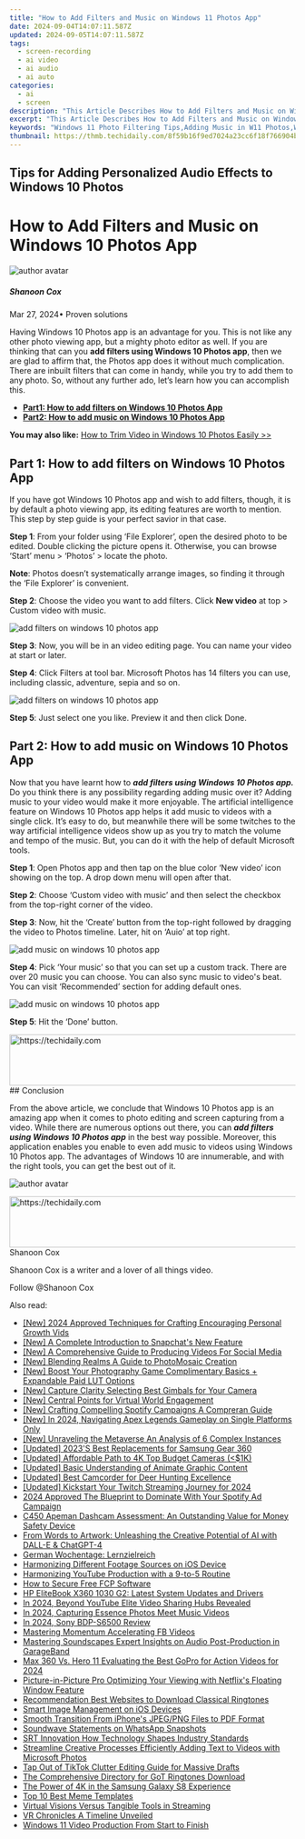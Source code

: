 ```yaml
---
title: "How to Add Filters and Music on Windows 11 Photos App"
date: 2024-09-04T14:07:11.587Z
updated: 2024-09-05T14:07:11.587Z
tags: 
  - screen-recording
  - ai video
  - ai audio
  - ai auto
categories: 
  - ai
  - screen
description: "This Article Describes How to Add Filters and Music on Windows 11 Photos App"
excerpt: "This Article Describes How to Add Filters and Music on Windows 11 Photos App"
keywords: "Windows 11 Photo Filtering Tips,Adding Music in W11 Photos,Windows 11 Photos Editing Guide,Windows 11 Photos App Filters,Enhance Photos on W11 App,Customize W11 Photo Music,Music Integration W11 Photos"
thumbnail: https://thmb.techidaily.com/8f59b16f9ed7024a23cc6f18f766904b6f418e4c5b8df6a84d93cf668a943550.jpg
---
```


## Tips for Adding Personalized Audio Effects to Windows 10 Photos

# How to Add Filters and Music on Windows 10 Photos App

![author avatar](https://images.wondershare.com/filmora/article-images/shannon-cox.jpg)

##### Shanoon Cox

 Mar 27, 2024• Proven solutions

Having Windows 10 Photos app is an advantage for you. This is not like any other photo viewing app, but a mighty photo editor as well. If you are thinking that can you **add filters using Windows 10 Photos app**, then we are glad to affirm that, the Photos app does it without much complication. There are inbuilt filters that can come in handy, while you try to add them to any photo. So, without any further ado, let’s learn how you can accomplish this.

* [**Part1: How to add filters on Windows 10 Photos App**](#part1)
* [**Part2: How to add music on Windows 10 Photos App**](#part2)

**You may also like:** [How to Trim Video in Windows 10 Photos Easily >>](https://tools.techidaily.com/wondershare/filmora/download/)

## Part 1: How to add filters on Windows 10 Photos App

If you have got Windows 10 Photos app and wish to add filters, though, it is by default a photo viewing app, its editing features are worth to mention. This step by step guide is your perfect savior in that case.

**Step 1**: From your folder using ‘File Explorer’, open the desired photo to be edited. Double clicking the picture opens it. Otherwise, you can browse ‘Start’ menu > ‘Photos’ > locate the photo.

**Note**: Photos doesn’t systematically arrange images, so finding it through the ‘File Explorer’ is convenient.

**Step 2**: Choose the video you want to add filters. Click **New video** at top > Custom video with music.

![ add filters on windows 10 photos app](https://images.wondershare.com/filmora/article-images/add-filters.jpg)

**Step 3**: Now, you will be in an video editing page. You can name your video at start or later.

**Step 4**: Click Filters at tool bar. Microsoft Photos has 14 filters you can use, including classic, adventure, sepia and so on.

![ add filters on windows 10 photos app](https://images.wondershare.com/filmora/article-images/edit-filters-microsoft-photos.jpg)

**Step 5**: Just select one you like. Preview it and then click Done.

## Part 2: How to add music on Windows 10 Photos App

Now that you have learnt how to **_add filters using Windows 10 Photos app._** Do you think there is any possibility regarding adding music over it? Adding music to your video would make it more enjoyable. The artificial intelligence feature on Windows 10 Photos app helps it add music to videos with a single click. It’s easy to do, but meanwhile there will be some twitches to the way artificial intelligence videos show up as you try to match the volume and tempo of the music. But, you can do it with the help of default Microsoft tools.

**Step 1**: Open Photos app and then tap on the blue color ‘New video’ icon showing on the top. A drop down menu will open after that.

**Step 2**: Choose ‘Custom video with music’ and then select the checkbox from the top-right corner of the video.

**Step 3**: Now, hit the ‘Create’ button from the top-right followed by dragging the video to Photos timeline. Later, hit on ‘Auio’ at top right.

![ add music on windows 10 photos app](https://images.wondershare.com/filmora/article-images/add-music-to-video-photos-app.jpg)

**Step 4**: Pick ‘Your music’ so that you can set up a custom track. There are over 20 music you can choose. You can also sync music to video's beat. You can visit ‘Recommended’ section for adding default ones.

![add music on windows 10 photos app](https://images.wondershare.com/filmora/article-images/choose-music-to-video-photos-app.jpg)

**Step 5**: Hit the ‘Done’ button.

<!-- affiliate ads begin -->
<a href="https://laganoo.pxf.io/c/5597632/1484909/16446" target="_top" id="1484909">
  <img src="//a.impactradius-go.com/display-ad/16446-1484909" border="0" alt="https://techidaily.com" width="728" height="90"/>
</a>
<img height="0" width="0" src="https://laganoo.pxf.io/i/5597632/1484909/16446" style="position:absolute;visibility:hidden;" border="0" />
<!-- affiliate ads end -->
## Conclusion

From the above article, we conclude that Windows 10 Photos app is an amazing app when it comes to photo editing and screen capturing from a video. While there are numerous options out there, you can **_add filters using Windows 10 Photos app_** in the best way possible. Moreover, this application enables you enable to even add music to videos using Windows 10 Photos app. The advantages of Windows 10 are innumerable, and with the right tools, you can get the best out of it.

![author avatar](https://images.wondershare.com/filmora/article-images/shannon-cox.jpg)

<!-- affiliate ads begin -->
<a href="https://appsumo.8odi.net/c/5597632/2132162/7443" target="_top" id="2132162">
  <img src="//a.impactradius-go.com/display-ad/7443-2132162" border="0" alt="https://techidaily.com" width="728" height="90"/>
</a>
<img height="0" width="0" src="https://appsumo.8odi.net/i/5597632/2132162/7443" style="position:absolute;visibility:hidden;" border="0" />
<!-- affiliate ads end -->
Shanoon Cox

Shanoon Cox is a writer and a lover of all things video.

Follow @Shanoon Cox

<span class="atpl-alsoreadstyle">Also read:</span>
<div><ul>
<li><a href="https://youtube-lab.techidaily.com/024-approved-techniques-for-crafting-encouraging-personal-growth-vids/"><u>[New] 2024 Approved  Techniques for Crafting Encouraging Personal Growth Vids</u></a></li>
<li><a href="https://extra-tips.techidaily.com/new-a-complete-introduction-to-snapchats-new-feature/"><u>[New] A Complete Introduction to Snapchat's New Feature</u></a></li>
<li><a href="https://facebook-video-recording.techidaily.com/new-a-comprehensive-guide-to-producing-videos-for-social-media/"><u>[New] A Comprehensive Guide to Producing Videos For Social Media</u></a></li>
<li><a href="https://extra-tips.techidaily.com/new-blending-realms-a-guide-to-photomosaic-creation/"><u>[New] Blending Realms  A Guide to PhotoMosaic Creation</u></a></li>
<li><a href="https://extra-tips.techidaily.com/new-boost-your-photography-game-complimentary-basics-plus-expandable-paid-lut-options/"><u>[New] Boost Your Photography Game  Complimentary Basics + Expandable Paid LUT Options</u></a></li>
<li><a href="https://extra-tips.techidaily.com/new-capture-clarity-selecting-best-gimbals-for-your-camera/"><u>[New] Capture Clarity  Selecting Best Gimbals for Your Camera</u></a></li>
<li><a href="https://extra-tips.techidaily.com/new-central-points-for-virtual-world-engagement/"><u>[New] Central Points for Virtual World Engagement</u></a></li>
<li><a href="https://extra-tips.techidaily.com/new-crafting-compelling-spotify-campaigns-a-compreran-guide/"><u>[New] Crafting Compelling Spotify Campaigns  A Compreran Guide</u></a></li>
<li><a href="https://screen-mirroring-recording.techidaily.com/new-in-2024-navigating-apex-legends-gameplay-on-single-platforms-only/"><u>[New] In 2024, Navigating Apex Legends Gameplay on Single Platforms Only</u></a></li>
<li><a href="https://some-approaches.techidaily.com/new-unraveling-the-metaverse-an-analysis-of-6-complex-instances/"><u>[New] Unraveling the Metaverse  An Analysis of 6 Complex Instances</u></a></li>
<li><a href="https://extra-tips.techidaily.com/updated-2023s-best-replacements-for-samsung-gear-360/"><u>[Updated] 2023'S Best Replacements for Samsung Gear 360</u></a></li>
<li><a href="https://extra-tips.techidaily.com/updated-affordable-path-to-4k-top-budget-cameras-(1k/"><u>[Updated] Affordable Path to 4K  Top Budget Cameras (<$1K)</u></a></li>
<li><a href="https://extra-tips.techidaily.com/updated-basic-understanding-of-animate-graphic-content/"><u>[Updated] Basic Understanding of Animate Graphic Content</u></a></li>
<li><a href="https://extra-tips.techidaily.com/updated-best-camcorder-for-deer-hunting-excellence/"><u>[Updated] Best Camcorder for Deer Hunting Excellence</u></a></li>
<li><a href="https://twitter-videos.techidaily.com/updated-kickstart-your-twitch-streaming-journey-for-2024/"><u>[Updated] Kickstart Your Twitch Streaming Journey for 2024</u></a></li>
<li><a href="https://fox-direct.techidaily.com/2024-approved-the-blueprint-to-dominate-with-your-spotify-ad-campaign/"><u>2024 Approved  The Blueprint to Dominate With Your Spotify Ad Campaign</u></a></li>
<li><a href="https://extra-tips.techidaily.com/c450-apeman-dashcam-assessment-an-outstanding-value-for-money-safety-device/"><u>C450 Apeman Dashcam Assessment: An Outstanding Value for Money Safety Device</u></a></li>
<li><a href="https://tech-hub.techidaily.com/from-words-to-artwork-unleashing-the-creative-potential-of-ai-with-dall-e-and-chatgpt-4/"><u>From Words to Artwork: Unleashing the Creative Potential of AI with DALL-E & ChatGPT-4</u></a></li>
<li><a href="https://mondly-stories.techidaily.com/german-wochentage-lernzielreich/"><u>German Wochentage: Lernzielreich</u></a></li>
<li><a href="https://extra-tips.techidaily.com/harmonizing-different-footage-sources-on-ios-device/"><u>Harmonizing Different Footage Sources on iOS Device</u></a></li>
<li><a href="https://youtube-clips.techidaily.com/harmonizing-youtube-production-with-a-9-to-5-routine/"><u>Harmonizing YouTube Production with a 9-to-5 Routine</u></a></li>
<li><a href="https://extra-tips.techidaily.com/how-to-secure-free-fcp-software/"><u>How to Secure Free FCP Software</u></a></li>
<li><a href="https://hardware-help.techidaily.com/hp-elitebook-x360-1030-g2-latest-system-updates-and-drivers/"><u>HP EliteBook X360 1030 G2: Latest System Updates and Drivers</u></a></li>
<li><a href="https://youtube-video-recordings.techidaily.com/in-2024-beyond-youtube-elite-video-sharing-hubs-revealed/"><u>In 2024, Beyond YouTube  Elite Video Sharing Hubs Revealed</u></a></li>
<li><a href="https://extra-tips.techidaily.com/in-2024-capturing-essence-photos-meet-music-videos/"><u>In 2024, Capturing Essence  Photos Meet Music Videos</u></a></li>
<li><a href="https://extra-tips.techidaily.com/in-2024-sony-bdp-s6500-review/"><u>In 2024, Sony BDP-S6500 Review</u></a></li>
<li><a href="https://extra-tips.techidaily.com/mastering-momentum-accelerating-fb-videos/"><u>Mastering Momentum  Accelerating FB Videos</u></a></li>
<li><a href="https://extra-tips.techidaily.com/mastering-soundscapes-expert-insights-on-audio-post-production-in-garageband/"><u>Mastering Soundscapes  Expert Insights on Audio Post-Production in GarageBand</u></a></li>
<li><a href="https://extra-approaches.techidaily.com/max-360-vs-hero-11-evaluating-the-best-gopro-for-action-videos-for-2024/"><u>Max 360 Vs. Hero 11  Evaluating the Best GoPro for Action Videos for 2024</u></a></li>
<li><a href="https://extra-tips.techidaily.com/picture-in-picture-pro-optimizing-your-viewing-with-netflixs-floating-window-feature/"><u>Picture-in-Picture Pro  Optimizing Your Viewing with Netflix's Floating Window Feature</u></a></li>
<li><a href="https://extra-tips.techidaily.com/recommendation-best-websites-to-download-classical-ringtones/"><u>Recommendation  Best Websites to Download Classical Ringtones</u></a></li>
<li><a href="https://extra-tips.techidaily.com/smart-image-management-on-ios-devices/"><u>Smart Image Management on iOS Devices</u></a></li>
<li><a href="https://extra-tips.techidaily.com/smooth-transition-from-iphones-jpegpng-files-to-pdf-format/"><u>Smooth Transition From iPhone's JPEG/PNG Files to PDF Format</u></a></li>
<li><a href="https://extra-tips.techidaily.com/soundwave-statements-on-whatsapp-snapshots/"><u>Soundwave Statements on WhatsApp Snapshots</u></a></li>
<li><a href="https://extra-tips.techidaily.com/srt-innovation-how-technology-shapes-industry-standards/"><u>SRT Innovation  How Technology Shapes Industry Standards</u></a></li>
<li><a href="https://extra-tips.techidaily.com/streamline-creative-processes-efficiently-adding-text-to-videos-with-microsoft-photos/"><u>Streamline Creative Processes  Efficiently Adding Text to Videos with Microsoft Photos</u></a></li>
<li><a href="https://extra-tips.techidaily.com/tap-out-of-tiktok-clutter-editing-guide-for-massive-drafts/"><u>Tap Out of TikTok Clutter  Editing Guide for Massive Drafts</u></a></li>
<li><a href="https://extra-tips.techidaily.com/the-comprehensive-directory-for-got-ringtones-download/"><u>The Comprehensive Directory for GoT Ringtones Download</u></a></li>
<li><a href="https://extra-tips.techidaily.com/the-power-of-4k-in-the-samsung-galaxy-s8-experience/"><u>The Power of 4K in the Samsung Galaxy S8 Experience</u></a></li>
<li><a href="https://extra-tips.techidaily.com/top-10-best-meme-templates/"><u>Top 10 Best Meme Templates</u></a></li>
<li><a href="https://extra-tips.techidaily.com/virtual-visions-versus-tangible-tools-in-streaming/"><u>Virtual Visions Versus Tangible Tools in Streaming</u></a></li>
<li><a href="https://extra-tips.techidaily.com/vr-chronicles-a-timeline-unveiled/"><u>VR Chronicles  A Timeline Unveiled</u></a></li>
<li><a href="https://extra-tips.techidaily.com/windows-11-video-production-from-start-to-finish/"><u>Windows 11 Video Production  From Start to Finish</u></a></li>
</ul></div>

<ins class="adsbygoogle"
      style="display:block"
      data-ad-client="ca-pub-7571918770474297"
      data-ad-slot="8358498916"
      data-ad-format="auto"
      data-full-width-responsive="true"></ins>